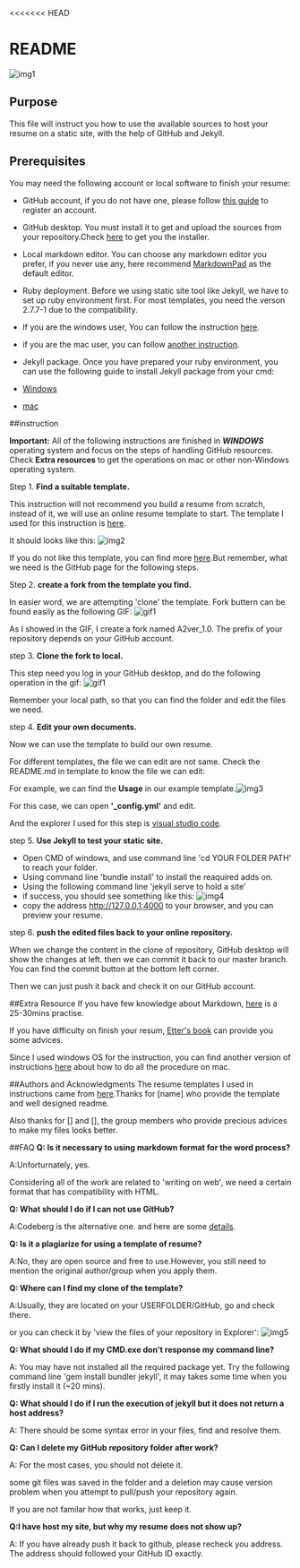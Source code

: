 <<<<<<< HEAD
# README
![img1](/img/readme.jpg)

## Purpose
This file will instruct you how to use the available sources to host your resume on a static site, with the help of GitHub and Jekyll.

## Prerequisites
You may need the following account or local software to finish your resume:

* GitHub account, if you do not have one, please follow [this guide](https://docs.github.com/en/get-started/signing-up-for-github/signing-up-for-a-new-github-account) to register an account.

*  GitHub desktop. You must install it to get and upload the sources from your repository.Check [here](https://desktop.github.com/.) to get you the installer.

*  Local markdown editor. You can choose any markdown editor you prefer, if you never use any, here recommend [MarkdownPad](http://markdownpad.com/) as the default editor. 

* Ruby deployment. Before we using static site tool like Jekyll, we have to set up
ruby environment first. For most templates, you need the verson 2.7.7-1 due to the compatibility. 
 * If you are the windows user, You can follow the instruction [here](https://rubyinstaller.org/).
 
 * if you are the mac user, you can follow [another instruction](https://www.ruby-lang.org/en/documentation/installation/). 

* Jekyll package. Once you have prepared your ruby environment, you can use the following guide to install Jekyll package from your cmd:
 * [Windows](https://www.youtube.com/watch?v=HlfvhkDuicc)
 *  [mac](https://www.youtube.com/watch?v=WhrU9m82Wm8&list=PLLAZ4kZ9dFpOPV5C5Ay0pHaa0RJFhcmcB&index=2)


##instruction

**Important:** All of the following instructions are finished in ***WINDOWS*** operating system and focus on the steps of handling GitHub resources. Check **Extra resources**  to get the operations on mac or other non-Windows operating system.

Step 1. **Find a suitable template.**

 This instruction will not recommend you build a resume from scratch, instead of it, we will use an online resume template to start. The template I used for this instruction is [here](https://github.com/sproogen/modern-resume-theme).
 
It should looks like this:
![img2](/img/case.jpg)

If you do not like this template, you can find more [here](https://jekyllthemes.io/free).But remember, what we need is the GitHub page for the following steps. 


Step 2. **create a fork from the template you find.**

In easier word, we are attempting 'clone' the template. Fork buttern can be found easily as the following GIF:
 ![gif1](/gif/fork.gif)

As I showed in the GIF, I create a fork named A2ver_1.0. The prefix of your repository depends on your GitHub account.

step 3.  **Clone the fork to local.**

This step need you log in your GitHub desktop, and do the following operation in the gif:
 ![gif1](/gif/clone.gif)

Remember your local path, so that you can find the folder and edit the files we need.

step 4.  **Edit your own documents.**

Now we can use the template to build our own resume.

For different templates, the file we can edit are not same. Check the README.md in template to know the file we can edit:

For example, we can find the **Usage** in our example template.![img3](/img/usage.jpg) 

For this case, we can open **'_config.yml'** and edit. 

And the explorer I used for this step is [visual studio code](https://code.visualstudio.com/).

step 5.  **Use Jekyll to test your static site.**

* Open CMD of windows, and use command line 'cd YOUR FOLDER PATH' to reach your folder.
* Using command line 'bundle install' to install the reaquired adds on.
*  Using the following command line 'jekyll serve to hold a site'
*  if success, you should see something like this:
![img4](/img/server.jpg)
* copy the address  http://127.0.0.1:4000 to your browser, and you can preview your resume.

step 6. **push the edited files back to your online repository.**

When we change the content in the clone of repository, GitHub desktop will show the changes at left. then we can commit it back to our master branch. You can find the commit button at the bottom left corner.

Then we can just push it back and check it on our GitHub account.


##Extra Resource
If you have few knowledge about Markdown, [here](https://www.markdowntutorial.com/) is a 25-30mins practise.

If you have difficulty on finish your resum, [Etter's book](https://read.amazon.ca/?ref_=dbs_p_ebk_r00_pbcb_rnvc00&_encoding=UTF8&asin=B01A2QL9SS) can provide you some advices.

Since I used windows OS for the instruction, you can find another version of instructions [here](https://read.amazon.ca/?ref_=dbs_p_ebk_r00_pbcb_rnvc00&_encoding=UTF8&asin=B01A2QL9SS) about how to do all the procedure on mac.

##Authors and Acknowledgments
The resume templates I used in instructions came from [here](https://github.com/sproogen/modern-resume-theme).Thanks for [name] who provide the template and well designed readme.

Also thanks for [] and [], the group members who provide precious advices to make my files looks better.

##FAQ
**Q: Is it necessary to using markdown format for the word process?**

A:Unforturnately, yes. 

Considering all of the work are related to 'writing on web', we need a certain format that has compatibility with HTML.

**Q: What should I do if I can not use GitHub?**

A:Codeberg is the alternative one. and here are some [details](https://docs.codeberg.org/getting-started/what-is-codeberg/).


**Q: Is it a plagiarize for using a template of resume?**

A:No, they are open source and free to use.However, you still need to mention the original author/group when you apply them.

**Q: Where can I find my clone of the template?**

A:Usually, they are located on your USERFOLDER/GitHub, go and check there.

or you can check it by 'view the files of your repository in Explorer':
![img5](/img/viewfolder.jpg) 

**Q: What should I do if my CMD.exe don't response my command line?**

A: You may have not installed all the required package yet. Try the following command line 'gem install bundler jekyll', it may takes some time when you firstly install it (~20 mins).

**Q: What should I do if I run the execution of jekyll but it does not return a host address?**

A: There should be some syntax error in your files, find and resolve them.

**Q: Can I delete my GitHub repository folder after work?**

A: For the most cases, you should not delete it.

some git files was saved in the folder and a deletion may cause version problem when you attempt to pull/push your repository again.

If you are not familar how that works, just keep it.


**Q:I have host my site, but why my resume does not show up?**

A: If you have already push it back to github, please recheck you address. The address should followed your GitHub ID exactly.


